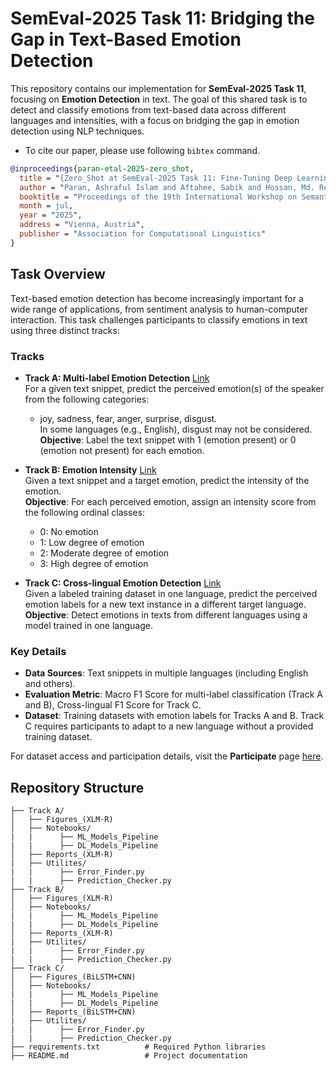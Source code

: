 # **SemEval-2025 Task 11: Bridging the Gap in Text-Based Emotion Detection**

This repository contains our implementation for **SemEval-2025 Task 11**, focusing on **Emotion Detection** in text. The goal of this shared task is to detect and classify emotions from text-based data across different languages and intensities, with a focus on bridging the gap in emotion detection using NLP techniques.

- To cite our paper, please use following `bibtex` command.
``` bibtex
@inproceedings{paran-etal-2025-zero_shot,
  title = "{Zero_Shot at SemEval-2025 Task 11: Fine-Tuning Deep Learning and Transformer-based Models for Emotion Detection in Multi-label Classification, Intensity Estimation, and Cross-lingual Adaptation}",
  author = "Paran, Ashraful Islam and Aftahee, Sabik and Hossan, Md. Refaj and Hossain, Jawad and Hoque, Mohammed Moshiul",
  booktitle = "Proceedings of the 19th International Workshop on Semantic Evaluation (SemEval-2025)",
  month = jul,
  year = "2025",
  address = "Vienna, Austria",
  publisher = "Association for Computational Linguistics"
}
```
## **Task Overview**

Text-based emotion detection has become increasingly important for a wide range of applications, from sentiment analysis to human-computer interaction. This task challenges participants to classify emotions in text using three distinct tracks:

### **Tracks**

- **Track A: Multi-label Emotion Detection**  [Link](https://www.codabench.org/competitions/3863/)  
  For a given text snippet, predict the perceived emotion(s) of the speaker from the following categories:  
  - joy, sadness, fear, anger, surprise, disgust.  
  In some languages (e.g., English), disgust may not be considered.  
  **Objective**: Label the text snippet with 1 (emotion present) or 0 (emotion not present) for each emotion.

- **Track B: Emotion Intensity**  [Link](https://www.codabench.org/competitions/4891/)  
  Given a text snippet and a target emotion, predict the intensity of the emotion.  
  **Objective**: For each perceived emotion, assign an intensity score from the following ordinal classes:  
  - 0: No emotion  
  - 1: Low degree of emotion  
  - 2: Moderate degree of emotion  
  - 3: High degree of emotion

- **Track C: Cross-lingual Emotion Detection**  [Link](https://www.codabench.org/competitions/4892/)  
  Given a labeled training dataset in one language, predict the perceived emotion labels for a new text instance in a different target language.  
  **Objective**: Detect emotions in texts from different languages using a model trained in one language.


### **Key Details**

- **Data Sources**: Text snippets in multiple languages (including English and others).  
- **Evaluation Metric**: Macro F1 Score for multi-label classification (Track A and B), Cross-lingual F1 Score for Track C.  
- **Dataset**: Training datasets with emotion labels for Tracks A and B. Track C requires participants to adapt to a new language without a provided training dataset.
  
For dataset access and participation details, visit the **Participate** page [here](https://github.com/emotion-analysis-project/SemEval2025-Task11/).

## **Repository Structure**

```
├── Track A/
│   ├── Figures_(XLM-R)
│   ├── Notebooks/
|   |      ├── ML_Models_Pipeline
|   |      ├── DL_Models_Pipeline
│   ├── Reports_(XLM-R)
|   ├── Utilites/
|   |      ├── Error_Finder.py
|   |      ├── Prediction_Checker.py
├── Track B/
│   ├── Figures_(XLM-R)
│   ├── Notebooks/
|   |      ├── ML_Models_Pipeline
|   |      ├── DL_Models_Pipeline
│   ├── Reports_(XLM-R)
|   ├── Utilites/
|   |      ├── Error_Finder.py
|   |      ├── Prediction_Checker.py
├── Track C/
│   ├── Figures_(BiLSTM+CNN)
│   ├── Notebooks/
|   |      ├── ML_Models_Pipeline
|   |      ├── DL_Models_Pipeline
│   ├── Reports_(BiLSTM+CNN)
|   ├── Utilites/
|   |      ├── Error_Finder.py
|   |      ├── Prediction_Checker.py
├── requirements.txt          # Required Python libraries
├── README.md                 # Project documentation
```
